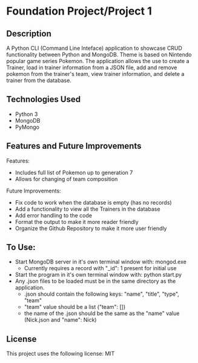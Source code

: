 # Foundation Project/Project 1
## Description
A Python CLI (Command Line Inteface) application to showcase CRUD functionality between Python and MongoDB.
Theme is based on Nintendo popular game series Pokemon.
The application allows the use to create a Trainer, load in trainer information from a JSON file, add and remove
  pokemon from the trainer's team, view trainer information, and delete a trainer from the database.
## Technologies Used
  - Python 3
  - MongoDB
  - PyMongo
## Features and Future Improvements
Features:  
  - Includes full list of Pokemon up to generation 7
  - Allows for changing of team composition
  
Future Improvements:
  - Fix code to work when the database is empty (has no records)
  - Add a functionality to view all the Trainers in the database
  - Add error handling to the code
  - Format the output to make it more reader friendly
  - Organize the Github Repository to make it more user friendly


## To Use:
  - Start MongoDB server in it's own terminal window with: mongod.exe
    - Currently requires a record with "_id": 1 present for initial use
  - Start the program in it's own terminal window with: python start.py
  - Any .json files to be loaded must be in the same directory as the application.
    - .json should contain the following keys: "name", "title", "type", "team"
    - "team" value should be a list ("team": [])
    - the name of the .json should be the same as the "name" value (Nick.json and "name": Nick)
## License
This project uses the following license: MIT
